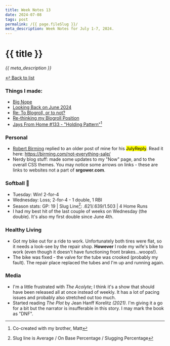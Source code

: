 ```yaml
---
title: Week Notes 13
date: 2024-07-08
tags: post
permalink: /{{ page.fileSlug }}/
meta_description: Week Notes for July 1-7, 2024.
---
```


# {{ title }}

*{{ meta_description }}*

[↩ Back to list](/weeknotes/)

### Things I made:

- [Big Nope](https://lwgrs.bearblog.dev/big-nope/)
- [Looking Back on June 2024](https://lwgrs.bearblog.dev/looking-back-on-june-2024/)
- [Re: To Blogroll, or to not?](https://lwgrs.bearblog.dev/re-blogroll-or-not/)
- [Re-thinking my Blogroll Position](https://lwgrs.bearblog.dev/blogroll-position/)
- [Jays From Home #133 - "Holding Pattern"](https://jays-from-home.pinecast.co/episode/500d19ea/holding-pattern)[^1]

### Personal

- [Robert Birming](https://birming.com) replied to an older post of mine for his <mark>JulyReply</mark>. Read it here: https://birming.com/not-everything-sale/ 
- Nerdy blog stuff: made some updates to my "Now" page, and to the overall CSS themes. You may notice some arrows on links - these are links to websites not a part of **srgower.com**.

### Softball &#129358;

- Tuesday: Win! 2-for-4
- Wednesday: Loss; 2-for-4 - 1 double, 1 RBI 
- Season stats: GP: 19 | Slug Line[^2]: .621/.639/1.503 | 4 Home Runs 
- I had my best hit of the last couple of weeks on Wednesday (the double). It's also my first double since June 4th.

### Healthy Living

- Got my bike out for a ride to work. Unfortunately both tires were flat, so it needs a look-see by the repair shop. **However** I rode my wife's bike to work (even though it doesn't have functioning front brakes...woops!). 
 - The bike was fixed - the valve for the tube was crooked (probably my fault). The repair place replaced the tubes and I'm up and running again. 

### Media

- I'm a little frustrated with *The Acolyte*; I think it's a show that should have been released all at once instead of weekly. It has a lot of pacing issues and probably also stretched out too much. 
- Started reading *The Plot* by Jean Hanff Korelitz *(2021)*. I'm giving it a go for a bit but the narrator is insufferable in this story. I may mark the book as "DNF". 

[^1]: Co-created with my brother, Matt
[^2]: Slug line is Average / On Base Percentage / Slugging Percentage 